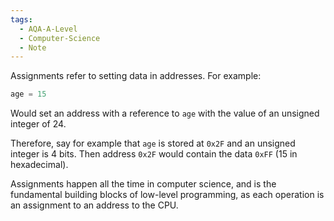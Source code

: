 ```yaml
---
tags:
  - AQA-A-Level
  - Computer-Science
  - Note
---
```

Assignments refer to setting data in addresses. For example:
```cpp
age = 15
```

Would set an address with a reference to `age` with the value of an unsigned integer of 24.

Therefore, say for example that `age` is stored at `0x2F` and an unsigned integer is 4 bits. Then address `0x2F` would contain the data `0xFF` (15 in hexadecimal).

Assignments happen all the time in computer science, and is the fundamental building blocks of low-level programming, as each operation is an assignment to an address to the CPU.